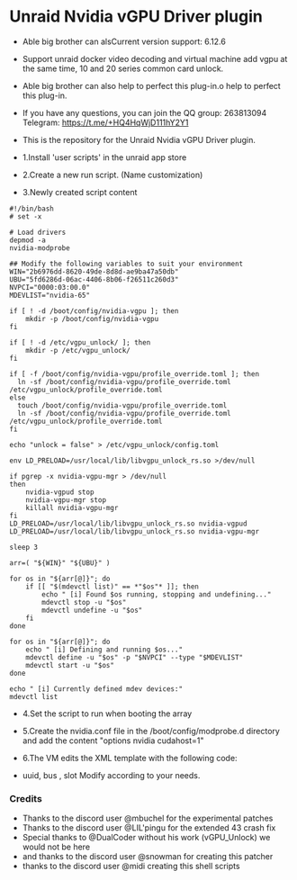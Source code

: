 # Unraid Nvidia vGPU Driver plugin

- Able big brother can alsCurrent version support: 6.12.6

- Support unraid docker video decoding and virtual machine add vgpu at the same time, 10 and 20 series common card unlock.

- Able big brother can also help to perfect this plug-in.o help to perfect this plug-in.

- If you have any questions, you can join the QQ group: 263813094  Telegram: https://t.me/+HQ4HqWjD111hY2Y1

- This is the repository for the Unraid Nvidia vGPU Driver plugin.

- 1.Install 'user scripts' in the unraid app store
- 2.Create a new run script. (Name customization)
- 3.Newly created script content

```shell
#!/bin/bash
# set -x

# Load drivers 
depmod -a
nvidia-modprobe

## Modify the following variables to suit your environment
WIN="2b6976dd-8620-49de-8d8d-ae9ba47a50db"
UBU="5fd6286d-06ac-4406-8b06-f26511c260d3"
NVPCI="0000:03:00.0"
MDEVLIST="nvidia-65"

if [ ! -d /boot/config/nvidia-vgpu ]; then
    mkdir -p /boot/config/nvidia-vgpu
fi

if [ ! -d /etc/vgpu_unlock/ ]; then
    mkdir -p /etc/vgpu_unlock/
fi

if [ -f /boot/config/nvidia-vgpu/profile_override.toml ]; then
  ln -sf /boot/config/nvidia-vgpu/profile_override.toml /etc/vgpu_unlock/profile_override.toml
else 
  touch /boot/config/nvidia-vgpu/profile_override.toml
  ln -sf /boot/config/nvidia-vgpu/profile_override.toml /etc/vgpu_unlock/profile_override.toml
fi

echo "unlock = false" > /etc/vgpu_unlock/config.toml

env LD_PRELOAD=/usr/local/lib/libvgpu_unlock_rs.so >/dev/null

if pgrep -x nvidia-vgpu-mgr > /dev/null
then
    nvidia-vgpud stop
    nvidia-vgpu-mgr stop
    killall nvidia-vgpu-mgr
fi
LD_PRELOAD=/usr/local/lib/libvgpu_unlock_rs.so nvidia-vgpud 
LD_PRELOAD=/usr/local/lib/libvgpu_unlock_rs.so nvidia-vgpu-mgr

sleep 3

arr=( "${WIN}" "${UBU}" )

for os in "${arr[@]}"; do
    if [[ "$(mdevctl list)" == *"$os"* ]]; then
        echo " [i] Found $os running, stopping and undefining..."
        mdevctl stop -u "$os"
        mdevctl undefine -u "$os"
    fi
done

for os in "${arr[@]}"; do
    echo " [i] Defining and running $os..."
    mdevctl define -u "$os" -p "$NVPCI" --type "$MDEVLIST"
    mdevctl start -u "$os"
done

echo " [i] Currently defined mdev devices:"
mdevctl list
```

- 4.Set the script to run when booting the array
- 5.Create the nvidia.conf file in the /boot/config/modprobe.d directory and add the content "options nvidia cudahost=1"
- 6.The VM edits the XML template with the following code:

    <hostdev mode='subsystem' type='mdev' managed='yes' model='vfio-pci' display='off' ramfb='off'>
      <source>
        <address uuid='2b6976dd-8620-49de-8d8d-ae9ba47a50db'/>
      </source>
      <address type='pci' domain='0x0000' bus='0x00' slot='0x08' function='0x0'/>
    </hostdev>

- uuid, bus , slot Modify according to your needs.


### Credits
- Thanks to the discord user @mbuchel for the experimental patches
- Thanks to the discord user @LIL'pingu for the extended 43 crash fix
- Special thanks to @DualCoder without his work (vGPU_Unlock) we would not be here
- and thanks to the discord user @snowman for creating this patcher
- thanks to the discord user @midi creating this shell scripts
